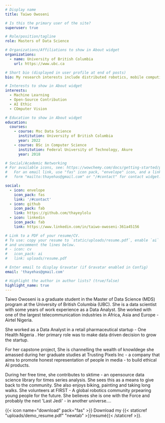 ```yaml
---
# Display name
title: Taiwo Owoseni

# Is this the primary user of the site?
superuser: true

# Role/position/tagline
role: Masters of Data Science

# Organizations/Affiliations to show in About widget
organizations:
  - name: University of British Columbia
    url: https://www.ubc.ca

# Short bio (displayed in user profile at end of posts)
bio: My research interests include distributed robotics, mobile computing and programmable matter.

# Interests to show in About widget
interests:
  - Machine Learning
  - Open-Source Contribution
  - AI Ethic
  - COmputer Vision

# Education to show in About widget
education:
  courses:
    - course: Msc Data Science
      institution: University of British Columbia 
      year: 2022
    - course: BSc in Computer Science
      institution: Federal University of Technology, Akure
      year: 2018

# Social/Academic Networking
# For available icons, see: https://wowchemy.com/docs/getting-started/page-builder/#icons
#   For an email link, use "fas" icon pack, "envelope" icon, and a link in the
#   form "mailto:thayehas@gmail.com" or "/#contact" for contact widget.

social:
  - icon: envelope
    icon_pack: fas
    link: '/#contact'
  - icon: github
    icon_pack: fab
    link: https://github.com/thayeylolu
  - icon: linkedin
    icon_pack: fab
    link: https://www.linkedin.com/in/taiwo-owoseni-361a45156

# Link to a PDF of your resume/CV.
# To use: copy your resume to `static/uploads/resume.pdf`, enable `ai` icons in `params.toml`,
# and uncomment the lines below.
# - icon: cv
#   icon_pack: ai
#   link: uploads/resume.pdf

# Enter email to display Gravatar (if Gravatar enabled in Config)
email: 'thayehas@gmail.com'

# Highlight the author in author lists? (true/false)
highlight_name: true
---
```

Taiwo Owoseni is a graduate student in the Master of Data Science (MDS) program at the University of British Columbia (UBC). She is a data scientist with some years of work experience as a Data Analyst. She worked with one of the largest telecommunication industries in Africa, Asia and Europe - Airtel Nigeria. 

She worked as a Data Analyst in a retail pharmaceutical startup - One Health Nigeria . Her primary role was to make data driven decision to grow the startup.

For her capstone project, She is channelling the wealth of knowldege she amassed during her graduate studies at Trusting Pixels Inc - a company that aims to promote honest representation of people in media - to build ethical AI products.


During her free time, she contributes to sktime - an opensource  data science library for times series analysis. She sees this as a means to give back to the community. She also enjoys biking, painting and taking long walks. She volunteers at FIRST - A global robotics community prpearing young people for the future.  She believes she is one with the Force and probably the next 'Last Jedi' - in another universe....



{{< icon name="download" pack="fas" >}} Download my {{< staticref "uploads/demo_resume.pdf" "newtab" >}}resumé{{< /staticref >}}.
